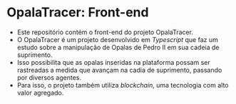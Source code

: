 # OpalaTracer: Front-end

- Este repositório contém o front-end do projeto OpalaTracer. 
- O OpalaTracer é um projeto desenvolvido em _Typescript_ que faz um estudo sobre a manipulação de Opalas de Pedro II em sua cadeia de suprimento.
- Isso possibilita que as opalas inseridas na plataforma possam ser rastreadas a medida que avançam na cadia de suprimento, passando por diversos agentes.
- Para isso, o projeto também utiliza _blockchain_, uma tecnologia com alto valor agregado.